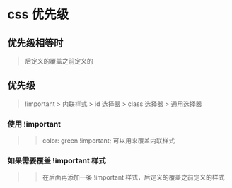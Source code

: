 # css 优先级

## 优先级相等时

> 后定义的覆盖之前定义的

## 优先级

> !important > 内联样式 > id 选择器 > class 选择器 > 通用选择器

### 使用 !important

> > color: green !important; 可以用来覆盖内联样式

### 如果需要覆盖 !important 样式

> > 在后面再添加一条 !important 样式，后定义的覆盖之前定义的样式
